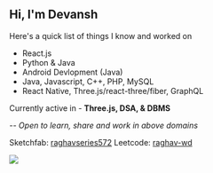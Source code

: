 ## Hi, I'm Devansh

Here's a quick list of things I know and worked on
- React.js
- Python & Java
- Android Devlopment (Java)
- Java, Javascript, C++, PHP, MySQL
- React Native, Three.js/react-three/fiber, GraphQL

Currently active in - **Three.js, DSA, & DBMS**

*-- Open to learn, share and work in above domains*

Sketchfab: <a href="https://sketchfab.com/raghavseries572">raghavseries572</a>
Leetcode: <a href="https://leetcode.com/raghav-wd">raghav-wd</a>


<img src="https://github-readme-stats.vercel.app/api?username=raghav-wd&bg_color=00838f&hide_title=true&text_color=e0f7fa" />
